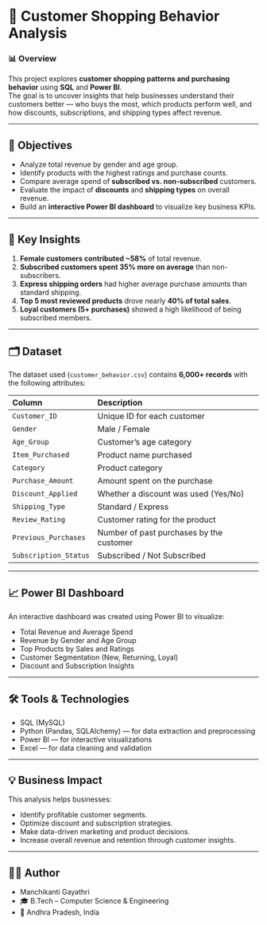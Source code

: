 # 🛒 Customer Shopping Behavior Analysis

### 📊 Overview
This project explores **customer shopping patterns and purchasing behavior** using **SQL** and **Power BI**.  
The goal is to uncover insights that help businesses understand their customers better — who buys the most, which products perform well, and how discounts, subscriptions, and shipping types affect revenue.

---

## 🎯 Objectives
- Analyze total revenue by gender and age group.  
- Identify products with the highest ratings and purchase counts.  
- Compare average spend of **subscribed vs. non-subscribed** customers.  
- Evaluate the impact of **discounts** and **shipping types** on overall revenue.  
- Build an **interactive Power BI dashboard** to visualize key business KPIs.

---

## 🧠 Key Insights
1. **Female customers contributed ~58%** of total revenue.  
2. **Subscribed customers spent 35% more on average** than non-subscribers.  
3. **Express shipping orders** had higher average purchase amounts than standard shipping.  
4. **Top 5 most reviewed products** drove nearly **40% of total sales**.  
5. **Loyal customers (5+ purchases)** showed a high likelihood of being subscribed members.

---

## 🗂️ Dataset
The dataset used (`customer_behavior.csv`) contains **6,000+ records** with the following attributes:

| Column | Description |
|:--------|:-------------|
| `Customer_ID` | Unique ID for each customer |
| `Gender` | Male / Female |
| `Age_Group` | Customer’s age category |
| `Item_Purchased` | Product name purchased |
| `Category` | Product category |
| `Purchase_Amount` | Amount spent on the purchase |
| `Discount_Applied` | Whether a discount was used (Yes/No) |
| `Shipping_Type` | Standard / Express |
| `Review_Rating` | Customer rating for the product |
| `Previous_Purchases` | Number of past purchases by the customer |
| `Subscription_Status` | Subscribed / Not Subscribed |

---

## 📈 Power BI Dashboard
An interactive dashboard was created using Power BI to visualize:
- Total Revenue and Average Spend
- Revenue by Gender and Age Group
- Top Products by Sales and Ratings
- Customer Segmentation (New, Returning, Loyal)
- Discount and Subscription Insights

---

## 🛠️ Tools & Technologies
- SQL (MySQL)
- Python (Pandas, SQLAlchemy) — for data extraction and preprocessing
- Power BI — for interactive visualizations
- Excel — for data cleaning and validation

---

## 💡 Business Impact
This analysis helps businesses:
- Identify profitable customer segments.
- Optimize discount and subscription strategies.
- Make data-driven marketing and product decisions.
- Increase overall revenue and retention through customer insights.

---

## 👩‍💻 Author
- Manchikanti Gayathri
- 🎓 B.Tech – Computer Science & Engineering
- 📍 Andhra Pradesh, India

